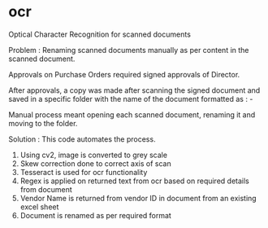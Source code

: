 # ocr
Optical Character Recognition for scanned documents

Problem : Renaming scanned documents manually as per content in the scanned document.

Approvals on Purchase Orders required signed approvals of Director. 

After approvals, a copy was made after scanning the signed document and saved in a specific folder with the name of the document formatted as : 
<PO number> <Vendor Name> - <Project ID>

Manual process meant opening each scanned document, renaming it and moving to the folder. 

Solution : This code automates the process.

1. Using cv2, image is converted to grey scale
2. Skew correction done to correct axis of scan
3. Tesseract is used for ocr functionality
4. Regex is applied on returned text from ocr based on required details from document
5. Vendor Name is returned from vendor ID in document from an existing excel sheet
6. Document is renamed as per required format
